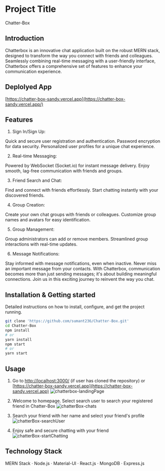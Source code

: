 # Project Title
Chatter-Box

## Introduction
Chatterbox is an innovative chat application built on the robust MERN stack, designed to transform the way you connect with friends and colleagues. Seamlessly combining real-time messaging with a user-friendly interface, Chatterbox offers a comprehensive set of features to enhance your communication experience.

## Deplolyed App
[https://chatter-box-sandy.vercel.app](https://chatter-box-sandy.vercel.app/)

## Features
1. Sign In/Sign Up:

Quick and secure user registration and authentication.
Password encryption for data security.
Personalized user profiles for a unique chat experience.

2. Real-time Messaging:

Powered by WebSocket (Socket.io) for instant message delivery.
Enjoy smooth, lag-free communication with friends and groups.

3. Friend Search and Chat:

Find and connect with friends effortlessly.
Start chatting instantly with your discovered friends.

4. Group Creation:

Create your own chat groups with friends or colleagues.
Customize group names and avatars for easy identification.

5. Group Management:

Group administrators can add or remove members.
Streamlined group interactions with real-time updates.

6. Message Notifications:

Stay informed with message notifications, even when inactive.
Never miss an important message from your contacts.
With Chatterbox, communication becomes more than just sending messages; it's about building meaningful connections. Join us in this exciting journey to reinvent the way you chat.

## Installation & Getting started
Detailed instructions on how to install, configure, and get the project running.

```bash
git clone 'https://github.com/sumant236/Chatter-Box.git'
cd Chatter-Box
npm install 
# or
yarn install 
npm start
# or
yarn start
```

## Usage
1. Go to [http://localhost:3000/](http://localhost:3000/) (if user has cloned the repository) or [https://chatter-box-sandy.vercel.app](https://chatter-box-sandy.vercel.app)
   ![chatterbox-landingPage](https://github.com/sumant236/Chatter-Box/assets/53209266/9262be56-b4c9-4029-95fb-c7352629f27a)

2. Welcome to homepage. Select search user to search your registered friend in Chatter-Box
   ![chatterBox-chats](https://github.com/sumant236/Chatter-Box/assets/53209266/c2694eee-7c58-40b8-8ac4-1f99d424b84c)

3. Search your friend with her name and select your friend's profile
   ![chatterBox-searchUser](https://github.com/sumant236/Chatter-Box/assets/53209266/077bc33d-a383-4480-a36a-df413c5ac2c1)

4. Enjoy safe and secure chatting with your friend
   ![chatterBox-startChatting](https://github.com/sumant236/Chatter-Box/assets/53209266/ad2ddd87-b38d-46c2-baf0-1ffec7816741)
   

## Technology Stack
MERN Stack · Node.js · Material-UI · React.js · MongoDB · Express.js
